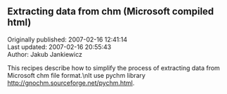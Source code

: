 ## Extracting data from chm (Microsoft compiled html)  
Originally published: 2007-02-16 12:41:14  
Last updated: 2007-02-16 20:55:43  
Author: Jakub Jankiewicz  
  
This recipes describe how to simplify the process of extracting data from Microsoft chm file format.\nIt use pychm library http://gnochm.sourceforge.net/pychm.html.